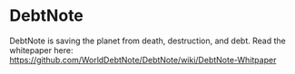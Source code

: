# DebtNote
DebtNote is saving the planet from death, destruction, and debt.  Read the whitepaper here:
https://github.com/WorldDebtNote/DebtNote/wiki/DebtNote-Whitpaper
